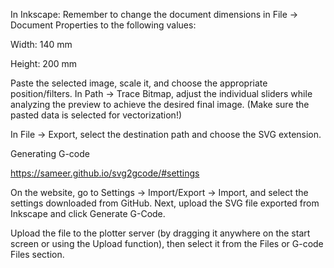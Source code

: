 In Inkscape:
  Remember to change the document dimensions in File -> Document Properties to the following values:

  Width: 140 mm
  
  Height: 200 mm
  
  Paste the selected image, scale it, and choose the appropriate position/filters. In Path -> Trace Bitmap, adjust the individual sliders while analyzing the preview to achieve the desired final image. (Make sure the pasted data is selected for vectorization!)

  In File -> Export, select the destination path and choose the SVG extension.


Generating G-code

  https://sameer.github.io/svg2gcode/#settings

  On the website, go to Settings -> Import/Export -> Import, and select the settings downloaded from GitHub. Next, upload the SVG file exported from Inkscape and click Generate G-Code.


Upload the file to the plotter server (by dragging it anywhere on the start screen or using the Upload function), then select it from the Files or G-code Files section.
